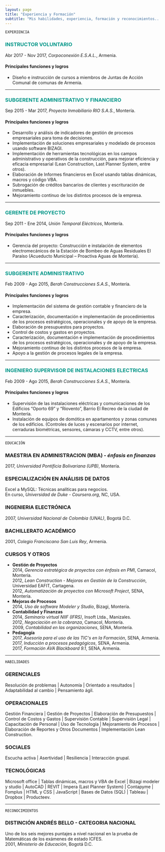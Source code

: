 ```yaml
---
layout: page
title: "Experiencia y Formación"
subtitle: "Mis habilidades, experiencia, formación y reconocimientos... hasta ahora"
---
```



`EXPERIENCIA`

### <span style="color: #009688">INSTRUCTOR VOLUNTARIO</span>
Abr 2017 - Nov 2017, *Corpoconexión E.S.A.L.*, Armenia.

#### Principales funciones y logros
- Diseño e instrucción de cursos a miembros de Juntas de Acción Comunal de comunas de Armenia.

***

### <span style="color: #009688">SUBGERENTE ADMINISTRATIVO Y FINANCIERO</span>
Sep 2015 - Mar 2017, *Proyecto Inmobiliario RIO S.A.S.*, Montería.

#### Principales funciones y logros
- Desarrollo y análisis de indicadores de gestión de procesos empresariales para toma de decisiones.
- Implementación de soluciones empresariales y modelado de procesos usando software BIZAGI.
- Implementación de herramientas tecnológicas en los campos administrativo y operativos de la construcción, para mejorar eficiencia y eficacia empresarial (Lean Construction, Last Planner System, entre otros).
- Elaboración de Informes financieros en Excel usando tablas dinámicas, macros y código VBA.
- Subrogación de créditos bancarios de clientes y escrituración de inmuebles.
- Mejoramiento continuo de los distintos procesos de la empresa.

***

### <span style="color: #009688">GERENTE DE PROYECTO</span>
Sep 2011 - Ene 2014, *Unión Temporal Eléctricos*, Montería.

#### Principales funciones y logros
- Gerencia del proyecto: Construcción e instalación de elementos electromecánicos de la Estación de Bombeo de Aguas Residuales El Paraíso (Acueducto Municipal – Proactiva Aguas de Montería).

***

### <span style="color: #009688">SUBGERENTE ADMINISTRATIVO</span>
Feb 2009 - Ago 2015, *Berah Construcciones S.A.S.*, Montería.

#### Principales funciones y logros
- Implementación del sistema de gestión contable y financiero de la empresa.
- Caracterización, documentación e implementación de procedimientos de los procesos estratégicos, operacionales y de apoyo de la empresa.
- Elaboración de presupuestos para proyectos.
- Control de costos y gastos en proyectos.
- Caracterización, documentación e implementación de procedimientos de los procesos estratégicos, operacionales y de apoyo de la empresa.
- Mejoramiento continuo de los distintos procesos de la empresa.
- Apoyo a la gestión de procesos legales de la empresa.

***

### <span style="color: #009688">INGENIERO SUPERVISOR DE INSTALACIONES ELECTRICAS</span>
Feb 2009 - Ago 2015, *Berah Construcciones S.A.S.*, Montería.

#### Principales funciones y logros
- Supervisión de las instalaciones eléctricas y comunicaciones de los Edificios “Oporto 69” y “Riovento”, Barrio El Recreo de la ciudad de Montería.
- Instalación de equipos de domótica en apartamentos y zonas comunes de los edificios. (Controles de luces y escenarios por internet, cerraduras biométricas, sensores, cámaras y CCTV, entre otros).

***

`EDUCACIÓN`

### MAESTRIA EN ADMINISTRACION (MBA) - *énfasis en finanzas*
2017, *Universidad Pontificia Bolivariana (UPB)*, Montería.

### ESPECIALIZACIÓN EN ANÁLISIS DE DATOS
Excel a MySQL: Técnicas analíticas para negocios.  
En curso, *Universidad de Duke - Coursera.org*, NC, USA.

### INGENIERIA ELECTRÓNICA
2007, *Universidad Nacional de Colombia (UNAL)*, Bogotá D.C.

### BACHILLERATO ACADÉMICO
2001, *Colegio Franciscano San Luis Rey*, Armenia.

### CURSOS Y OTROS
- **Gestión de Proyectos**  
 2014, *Gerencia estratégica de proyectos con énfasis en PMI*, Camacol, Montería.  
 2012, *Lean Construction - Mejoras en Gestión de la Construcción*, Universidad EAFIT, Cartagena.  
 2012, *Automatización de proyectos con Microsoft Project*, SENA, Montería.  
- **Mejoras de Procesos**  
 2014, *Uso de software Modeler y Studio*, Bizagi, Montería.  
- **Contabilidad y Finanzas**  
 2014, *Seminario virtual NIIF (IFRS)*, Insoft Ltda., Manizales.  
 2012, *Negociación en la cobranza*, Camacol, Montería.  
 2009, *Contabilidad en las organizaciones*, SENA, Montería.  
- **Pedagogía**  
 2017, *Asesoría para el uso de las TIC's en la Formación*, SENA, Armenia.  
 2017, *Inducción a procesos pedagógicos*, SENA, Armenia.  
 2017, *Formación AVA Blackboard 9.1*, SENA, Armenia.  

***

`HABILIDADES`

### GERENCIALES
Resolución de problemas | Autonomía | Orientado a resultados | Adaptabilidad al cambio | Pensamiento ágil.

### OPERACIONALES
Gestión Financiera | Gestión de Proyectos | Elaboración de Presupuestos | Control de Costos y Gastos | Supervisión Contable | Supervisión Legal | Capacitación de Personal | Uso de Tecnología | Mejoramiento de Procesos | Elaboración de Reportes y Otros Documentos | Implementación Lean Construction. 

### SOCIALES
Escucha activa | Asertividad | Resiliencia | Interacción grupal.

### TECNOLÓGICAS
Microsoft office | Tablas dinámicas, macros y VBA de Excel | Bizagi modeler y studio | AutoCAD | REVIT | Impera (Last Planner System) | Contapyme | Fomplus | HTML y CSS | JavaScript | Bases de Datos (SQL) | Tableau | Dropbox | Producteev.

***

`RECONOCIMIENTOS`

### DISTINCIÓN ANDRÉS BELLO - CATEGORIA NACIONAL
Uno de los seis mejores puntajes a nivel nacional en la prueba de Matemáticas de los exámenes de estado ICFES.  
2001, *Ministerio de Educación*, Bogotá D.C.
